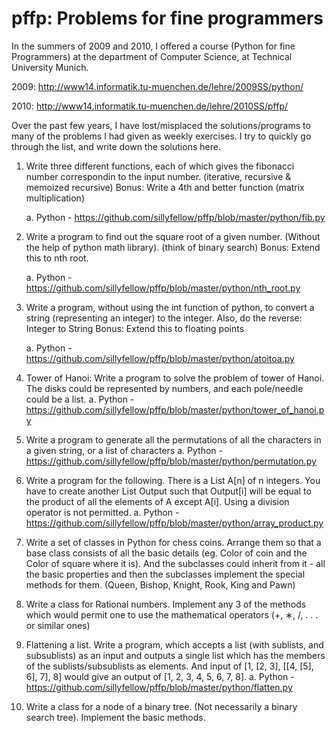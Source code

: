pffp: Problems for fine programmers
===================================

In the summers of 2009 and 2010, I offered a course (Python for fine Programmers) at the department of Computer Science, at Technical University Munich.

 2009: http://www14.informatik.tu-muenchen.de/lehre/2009SS/python/

 2010: http://www14.informatik.tu-muenchen.de/lehre/2010SS/pffp/

Over the past few years, I have lost/misplaced the solutions/programs to many of the problems I had given as weekly exercises. I try to quickly go through the list, and write down the solutions here.

1. Write three different functions, each of which gives the fibonacci number
   correspondin to the input number. (iterative, recursive & memoized
   recursive)
   Bonus: Write a 4th and better function (matrix multiplication)

   a. Python - https://github.com/sillyfellow/pffp/blob/master/python/fib.py

2. Write a program to find out the square root of a given number. (Without the
   help of python math library). (think of binary search)
   Bonus: Extend this to nth root.

   a. Python - https://github.com/sillyfellow/pffp/blob/master/python/nth_root.py

3. Write a program, without using the int function of python, to convert a
   string (representing an integer) to the integer.
   Also, do the reverse: Integer to String
   Bonus: Extend this to floating points

   a. Python - https://github.com/sillyfellow/pffp/blob/master/python/atoitoa.py

4. Tower of Hanoi: Write a program to solve the problem of tower of Hanoi. The
   disks could be represented by numbers, and each pole/needle could be a list.
   a. Python - https://github.com/sillyfellow/pffp/blob/master/python/tower_of_hanoi.py

5. Write a program to generate all the permutations of all the characters in a given string,
   or a list of characters
   a. Python - https://github.com/sillyfellow/pffp/blob/master/python/permutation.py

6. Write a program for the following.  There is a List A[n] of n integers. You
   have to create another List Output such that Output[i] will be equal to the
   product of all the elements of A except A[i].  Using a division operator is
   not permitted.
   a. Python - https://github.com/sillyfellow/pffp/blob/master/python/array_product.py

7. Write a set of classes in Python for chess coins. Arrange them so that a
   base class consists of all the basic details (eg. Color of coin and the
   Color of square where it is). And the subclasses could inherit from it - all
   the basic properties and then the subclasses implement the special methods
   for them. (Queen, Bishop, Knight, Rook, King and Pawn)

8. Write a class for Rational numbers. Implement any 3 of the methods which
   would permit one to use the mathematical operators (+, ∗, /, . . . or
   similar ones)

9. Flattening a list.  Write a program, which accepts a list (with sublists,
   and subsublists) as an input and outputs a single list which has the
   members of the sublists/subsublists as elements.  And input of [1, [2, 3],
   [[4, [5], 6], 7], 8] would give an output of [1, 2, 3, 4, 5, 6, 7, 8].
   a. Python - https://github.com/sillyfellow/pffp/blob/master/python/flatten.py

10. Write a class for a node of a binary tree. (Not necessarily a binary search
    tree). Implement the basic methods.
